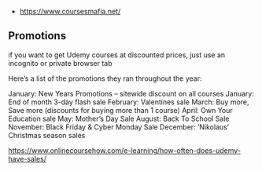 - https://www.coursesmafia.net/

## Promotions

if you want to get Udemy courses at discounted prices, just use an incognito or private browser tab

Here’s a list of the promotions they ran throughout the year:

January: New Years Promotions – sitewide discount on all courses
January: End of month 3-day flash sale
February: Valentines sale
March: Buy more, Save more (discounts for buying more than 1 course)
April: Own Your Education sale
May: Mother’s Day Sale
August: Back To School Sale
November: Black Friday & Cyber Monday Sale
December: ‘Nikolaus’ Christmas season sales

https://www.onlinecoursehow.com/e-learning/how-often-does-udemy-have-sales/
